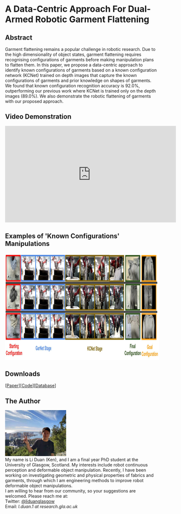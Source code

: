 # A Data-Centric Approach For Dual-Armed Robotic Garment Flattening
## Abstract
Garment flattening remains a popular challenge in robotic research. Due to the high dimensionality of object states, garment flattening requires recognising configurations of garments before making manipulation plans to flatten them. In this paper, we propose a data-centric approach to identify known configurations of garments based on a known configuration network (KCNet) trained on depth images that capture the known configurations of garments and prior knowledge on shapes of garments. We found that known configuration recognition accuracy is 92.0%, outperforming our previous work where KCNet is trained only on the depth images (89.0%). We also demonstrate the robotic flattening of garments with our proposed approach.

## Video Demonstration
<iframe width="560" height="315" src="https://www.youtube-nocookie.com/embed/JVWdOAG5WWE?start=1" title="YouTube video player" frameborder="0" allow="accelerometer; autoplay; clipboard-write; encrypted-media; gyroscope; picture-in-picture" allowfullscreen></iframe>

## Examples of 'Known Configurations' Manipulations
<img src="images/Robotic_Garment_Flattening_Demonstration_Examples.jpg" width="1200" height="350">

## Downloads
 [<a taget="_blank" title="Paper" href="https://www.overleaf.com/read/ttsfcwnfxvwp">Paper</a>][<a taget="_blank" title="Code" href="https://github.com/LiDuanAtGlasgow/KCNet-GarNet">Code</a>][<a taget="_blank" title="Database" href="https://gla-my.sharepoint.com/:u:/g/personal/2168518d_student_gla_ac_uk/EWD0yY3jTz9PqkYlepLtK_gB6qwW1lw4D37sAn-E86Rp2w?e=3RJb5y">Database</a>]

 

## The Author
<img src='images/Li_Duan_Ken.jpg' width='200' height='150'>\
My name is Li Duan (Ken), and I am a final year PhD student at the University of Glasgow, Scotland. My interests include robot continuous perception and deformable object manipulation. Recently, I have been working on investigating geometric and physical properties of fabrics and garments, through which I am engineering methods to improve robot deformable object manipulations.\
I am willing to hear from our community, so your suggestions are welcomed. Please reach me at:\
Twitter: [@liduanglasgow](https://twitter.com/liduanglasgow)\
Email: <em>l.duan.1 at research.gla.ac.uk</em>
